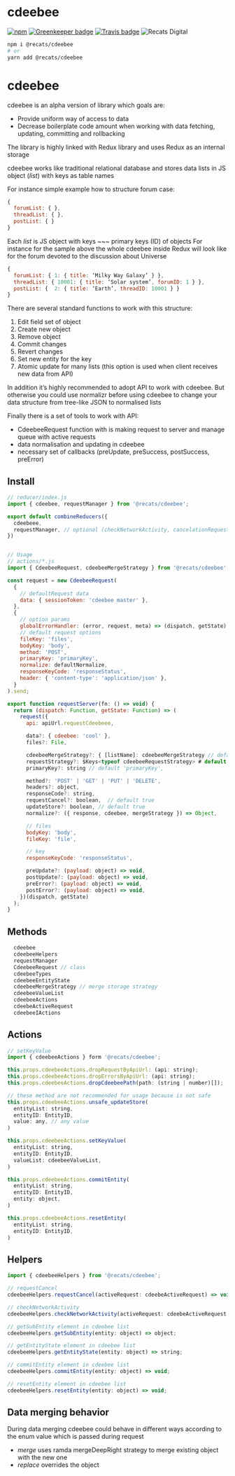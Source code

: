 # cdeebee

[![npm](https://img.shields.io/npm/v/@recats/cdeebee.svg)](https://www.npmjs.com/package/@recats/cdeebee)
[![Greenkeeper badge](https://badges.greenkeeper.io/recats/cdeebee.svg)](https://greenkeeper.io/)
[![Travis badge](https://travis-ci.com/recats/cdeebee.svg?branch=master)](https://travis-ci.com/recats/cdeebee)
![Recats Digital](https://img.shields.io/badge/recats-digital-1abc9c.svg?style=flat)

```sh
npm i @recats/cdeebee
# or
yarn add @recats/cdeebee
```
# cdeebee
cdeebee is an alpha version of library which goals are:
- Provide uniform way of access to data
- Decrease boilerplate code amount when working with data fetching, updating, committing and rollbacking

The library is highly linked with Redux library and uses Redux as an internal storage

cdeebee works like traditional relational database and stores data lists in JS object (*list*) with keys as table names

For instance simple example how to structure forum case:
```js
{
  forumList: { },
  threadList: { },
  postList: { }
}
```

Each *list* is JS object with keys ~~~ primary keys (ID) of objects
For instance for the sample above the whole cdeebee inside Redux will look like for the forum devoted to the discussion about Universe
```js
{
  forumList: { 1: { title: ‘Milky Way Galaxy’ } },
  threadList: { 10001: { title: ‘Solar system’, forumID: 1 } },
  postList: {  2: { title: ‘Earth’, threadID: 10001 } }
}

```

There are several standard functions to work with this structure:
1. Edit field set of object
2. Create new object
3. Remove object
4. Commit changes
5. Revert changes
6. Set new entity for the key
7. Atomic update for many lists (this option is used when client receives new data from API)

In addition it’s highly recommended to adopt API to work with cdeebee. But otherwise you could use normalizr before using cdeebee to change your data structure from tree-like JSON to normalised lists

Finally there is a set of tools to work with API:
- CdeebeeRequest function with is making request to server and manage queue with active requests
- data normalisation and updating in cdeebee
- necessary set of callbacks (preUpdate, preSuccess, postSuccess, preError)

## Install
```js
// reducer/index.js
import { cdeebee, requestManager } from '@recats/cdeebee';

export default combineReducers({
  cdeebeee,
  requestManager, // optional (checkNetworkActivity, cancelationRequest)
})


// Usage
// actions/*.js
import { CdeebeeRequest, cdeebeeMergeStrategy } from '@recats/cdeebee';

const request = new CdeebeeRequest(
  {
    // defaultRequest data
    data: { sessionToken: 'cdeebee master' },
  },
  {
    // option params
    globalErrorHandler: (error, request, meta) => (dispatch, getState) => void,
    // default request options
    fileKey: 'files',
    bodyKey: 'body',
    method: 'POST',
    primaryKey: 'primaryKey',
    normalize: defaultNormalize,
    responseKeyCode: 'responseStatus',
    header: { 'content-type': 'application/json' },
  }
).send;

export function requestServer(fn: () => void) {
  return (dispatch: Function, getState: Function) => (
    request({
      api: apiUrl.requestCdeebeee,

      data?: { cdeebee: 'cool' },
      files?: File,

      cdeebeeMergeStrategy?: { [listName]: cdeebeeMergeStrategy // default cdeebeeMergeStrategy.merge },
      requestStrategy?: $Keys<typeof cdeebeeRequestStrategy> # default undefined,
      primaryKey?: string // default 'primaryKey',

      method?: 'POST' | 'GET' | 'PUT' | 'DELETE',
      headers?: object,
      responseCode?: string,
      requestCancel?: boolean,  // default true
      updateStore?: boolean, // default true
      normalize?: ({ response, cdeebee, mergeStrategy }) => Object,

      // files
      bodyKey: 'body',
      fileKey: 'file',

      // key
      responseKeyCode: 'responseStatus',

      preUpdate?: (payload: object) => void,
      postUpdate?: (payload: object) => void,
      preError?: (payload: object) => void,
      postError?: (payload: object) => void,
    })(dispatch, getState)
  );
}
```

## Methods
```js
  cdeebee
  cdeebeeHelpers
  requestManager
  CdeebeeRequest // class
  cdeebeeTypes
  cdeebeeEntityState
  cdeebeeMergeStrategy // merge storage strategy
  cdeebeeValueList
  cdeebeeActions
  cdeebeActiveRequest
  cdeebeeIActions
```


## Actions
```js
// setKeyValue
import { cdeebeeActions } form '@recats/cdeebee';

this.props.cdeebeeActions.dropRequestByApiUrl: (api: string);
this.props.cdeebeeActions.dropErrorsByApiUrl: (api: string);
this.props.cdeebeeActions.dropCdeebeePath(path: (string | number)[]);

// these method are not recommended for usage because is not safe
this.props.cdeebeeActions.unsafe_updateStore(
  entityList: string,
  entityID: EntityID,
  value: any, // any value
)

this.props.cdeebeeActions.setKeyValue(
  entityList: string,
  entityID: EntityID,
  valueList: cdeebeeValueList,
)

this.props.cdeebeeActions.commitEntity(
  entityList: string,
  entityID: EntityID,
  entity: object,
)

this.props.cdeebeeActions.resetEntity(
  entityList: string,
  entityID: EntityID,
)
```

## Helpers
```js
import { cdeebeeHelpers } from '@recats/cdeebee';

// requestCancel
cdeebeeHelpers.requestCancel(activeRequest: cdeebeActiveRequest) => void;

// checkNetworkActivity
cdeebeeHelpers.checkNetworkActivity(activeRequest: cdeebeActiveRequest, apiUrl: string | Array<string>) => boolean;

// getSubEntity element in cdeebee list
cdeebeeHelpers.getSubEntity(entity: object) => object;

// getEntityState element in cdeebee list
cdeebeeHelpers.getEntityState(entity: object) => string;

// commitEntity element in cdeebee list
cdeebeeHelpers.commitEntity(entity: object) => void;

// resetEntity element in cdeebee list
cdeebeeHelpers.resetEntity(entity: object) => void;
```

## Data merging behavior
During data merging cdeebee could behave in different ways according to the enum value which is passed during request

- *merge* uses ramda mergeDeepRight strategy to merge existing object with the new one
- *replace* overrides the object
